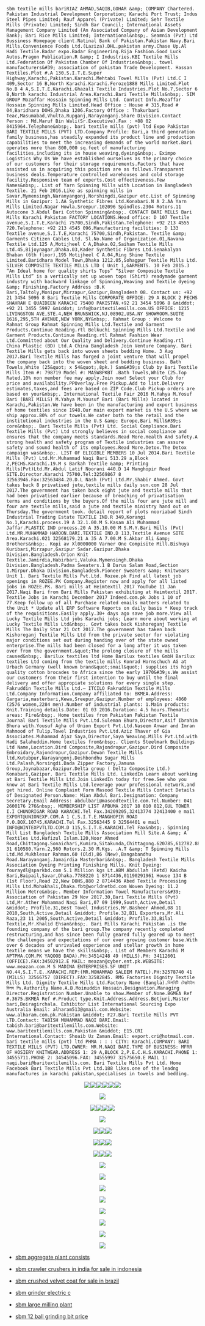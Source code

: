 
```
sbm textile mills bariRIAZ AHMAD,SAQIB,GOHAR &amp; COMPANY Chartered. Pakistan Industrial Development Corporation; Karachi Port Trust; Indus Steel Pipes Limited; Rauf Apparel (Private) Limited; Sehr Textile Mills (Private) Limited; Sindh Bar Council; International Assets Management Company Limited (An Associated Company of Asian Development Bank); Bari Rice Mills Limited; International&nbsp;. Seamnia (Pvt) Ltd Bussiness Homepage client.Natinal Bank of Pakistan.Pakistan Navy.Bari Mills.Convenience Foods Ltd.(Laziza).DHL.pakistan army.Chase Up.Al Hadi Textile.Badar expo.Badar Engineering.Rija Fashion.Good Luck Autos.Pragon Publication.R &amp; I Industries.KBI Textile Mills Ltd.Federation Of Pakistan Chamber Of Industries&nbsp;. towel manufacturers&#39; association of pakistan Trade Development. Hassan Textiles.Plot #.A 130,S.I.T.E.Super Highway,Karachi,Pakistan.Karachi.Mehtabi Towel Mills (Pvt) Ltd.C I 409,Sector 16 B,North Karachi.Karachi.Feroze1888 Mills Limited.Plot No.B 4 A,S.I.T.E.Karachi.Ghazali Textile Industries.Plot No.7,Sector 6 B,North karachi Industrial Area.Karachi.Bari Textile Mills&nbsp;. SIM GROUP Mozaffar Hossain Spinning Mills Ltd. Contact Info.Mozaffar Hossain Spinning Mills Limited.Head Office : House # 315,Road # 04,Baridhara DOHS,Dhaka 1206.Factory Office : Thakurbari Teac,Masumabad,Vhulta,Rupganj,Narayanganj.Share Division.Contact Person : Md.Maruf Bin Wali(Sr.Executive).Fax : +88 02 8415964.Telephone&nbsp;. bari textile mills (pvt) ltd Expo Pakistan BARI TEXTILE MILLS (PVT) LTD.Company Profile: Bari,a third generation family business,has steadily expanded its product line and production capabilities to meet the increasing demands of the world market.Bari operates more than 800,000 sq.feet of manufacturing facilities,including its in house weaving,dyeing&nbsp;. Eximpo Logistics Why Us We have established ourselves as the primary choice of our customers for their storage requirements.Factors that have assisted us in acquiring this position are as follows.Transparent business deals.Temperature controlled warehouses and cold storage facility.Responsive team of experts.Cost effectiveness.Few Names&nbsp;. List of Yarn Spinning Mills with Location in Bangladesh Textile. 21 Feb 2016.Like as spinning mills in Savar,Mymensingh,Naranyangonj,Norshingdi,Gazipur etc.List of Spinning Mills in Gazipur: 1.AA Synthetic Fibres Ltd.Konabari.N A 2.AA Yarn Mills Limited.Nagar Howla,Sreepur.102096 Spindles.2304 Rotors.11 Autocone 3.Abdul Bari Cotton Spinning&nbsp;. CONTACT BARI MILLS Bari Mills Karachi Pakistan FACTORY LOCATIONS.Head office: D 107 Textile avenue,S.I.T.E,Karachi 75700,Sindh,Pakistan.Telephone: +92 213 4555 720.Telephone: +92 213 4545 096.Manufacturing facilities: D 133 Textile avenue,S.I.T.E,Karachi 75700,Sindh,Pakistan. Textile &amp; Garments Citizen Cables Ltd. Sl.No.Name of Organization.01,Navana Textile Ltd.125 A,Motijheel C A,Dhaka.02,Saiham Textile Mills Ltd.45,Bijoynagar,Dhaka.03,Kader Synthetic Fibres Ltd.Senakalyan Bhaban (6th floor),195 Motijheel C A.04,Ring Shine Textile Limited.Baridhara Model Town,Dhaka 1212.05,Sohagpur Textile Mills Ltd. SILVER COMPOSITE TEXTILE MILLS LTD ( Unit 1,GARMENTS. 10 Feb 2015.3 “An Ideal home for quality shirts Tops” “Silver Composite Textile Mills Ltd” is a vertically set up woven tops (Shirt) readymade garment industry with backward linkage of Spinning,Weaving and Textile dyeing &amp; Finishing.Factory Address :B.K Bari,Taltoly,Monipur,Mirzapur,Gazipur,Bangladesh 08. Contact us: +92 21 3454 5096 8 Bari Textile Mills CORPORATE OFFICE: 29 A BLOCK 2 PECHS SHAHRAH E QUAIDEEN KARACHI 75400 PAKISTAN.+92 21 3454 5096 8 &middot; +92 21 3455 5997 &middot; info@baritextilemills.com.US OFFICE: 1215 LIVINGSTON AVE,STE.4,NEW BRUNSWICK,NJ,08902,USA.NY SHOWROOM.SUITE 1616,295,5TH AVENUE,NEW YORK,NY&nbsp;. Rahmat Group : Welcome to Rahmat Group Rahmat Spinning Mills Ltd.Textile and Garment Products.Continue Reading.rtl Belkuchi Spinning Mills Ltd.Textile and Garment Products.Continue Reading.rtl Rahmat Fashion Wear Ltd.Committed about Our Quality and Delivery.Continue Reading.rtl China Plastic (BD) Ltd.A China Bangladesh Join Venture Company. Bari Textile Mills gets back into woven sheets bedding Home. 3 Aug 2017.Bari Textile Mills has forged a joint venture that will propel the company back into the woven sheet and bedding business. Bath Towels,White (25&quot; x 54&quot;,8pk.) Sam&#39;s Club by Bari Textile Mills Item #: 798719 Model #: MASW8PKBT .Bath Towels,White (25.Top Rated.10% non member fee may apply.Join now! Select your Club for price and availability.PPOverlay.Free Pickup.Add to list.Delivery estimates,taxes,and fees are based on ZIP Code.Club Pickup orders are based on your&nbsp;. International Textile Fair 2016 M.Yahya M.Yosuf Bari (BARI MILLS) M.Yahya M.Yousuf Bari (Bari Mills) located in Karachi,Pakistan.We have been in the manufacturing and export business of home textiles since 1948.Our main export market is the U.S where we ship approx.80% of our towels.We cater both to the retail and the institutional industries in the U.S &amp; Europe,Bari Mill&#39;s core&nbsp;. Bari Textile Mills (Pvt) Ltd. Social Compliance.Bari Textile Mills (Pvt) Ltd strongly believes in social compliance and ensures that the company meets standards.Read More.Health And Safety.A strong health and safety program of Textile industries can assure safety and sound health of its employees.Read More.Detox.The Detox campaign was&nbsp;. LIST OF ELIGIBLE MEMBERS 10 Jul 2014.Bari Textile Mills (Pvt) Ltd.Mr.Muhammad Naqi Bari 513.29 a,Block 2,PECHS.Karachi.19.M s Barkah Textile &amp; Printing Mills(Pvt)Ltd.Mr.Abdul Latif Noorani 440.D 14 Manghopir Road SITE.Director.Karachi 75700.Tel:32569867 8 32563946.Fax:32563484.20.D.L Nash (Pvt) Ltd.Mr.Shabir Ahmed. Govt takes back 8 privatised jute,textile mills daily sun.com 28 Jul 2017.The government has taken back eight jute and textile mills that had been privatised earlier because of breaching of privatisation terms and conditions by the buyers.Of the mills four are jute mill and four are textile mills,said a jute and textile ministry hand out on Thursday.The government took. detail report of plots nooriabad Sindh Industrial Trading Estate TEXTILE IND.R 349,Korangi No.1,Karachi.process.19 A 32.1.00.M S.Kasam Ali Muhammad Jaffar.PLASTIC IND process.20 A 35.10.00 M S.M.Y.Bari Mills (Pvt) Ltd.MR.MUHAMMAD HAROON.BARI.TEXTILE IND.D 113,Textile Avenue SITE Area.Karachi.021 32568179.21 A 35 A 7.00.M S.Akbar Ali &amp; Brothers&nbsp;. Kopi av Xl0000000 Varner One Compisite Mill.Bishuya Kuribari,Mirzapur,Gazipur Sadar.Gazipur.Dhaka Division.Bangladesh.Orion Knit Textile.Jamirdia,Habirbari,Valuka.Mymensingh.Dhaka Division.Bangladesh.Padma Sweaters.1 B Darus Salam Road,Section 1.Mirpur.Dhaka Division.Bangladesh.Pioneer Sweaters &amp; Knitwears Unit 1. Bari Textile Mills Pvt.Ltd. Rozee.pk Find all latest job openings in ROZEE.PK Company.Register now and apply for all listed jobs in ROZEE.PK. Bari mills at Heimtextil 2017 YouTube 11 Jan 2017.Naqi Bari from Bari Mills Pakistan exhibiting at Heimtextil 2017. Textile Jobs in Karachi December 2017 Indeed.com.pk Jobs 1 10 of 77.Keep follow up of all Purchase related emails matters related to the Unit * Update all ERP Software Reports on daily basis * Keep track of the requisitions.Easily apply.30+ days ago save job more.View all Lucky Textile Mills Ltd jobs Karachi jobs; Learn more about working at Lucky Textile Mills Ltd&nbsp;. Govt takes back Kishoreganj Textile Mills The Daily Star 21 Oct 2017.The government has taken back Kishoreganj Textile Mills Ltd from the private sector for violating major conditions set out during handing over of the state owned enterprise.The mills had been closed for a long after it was taken over from the government.&quot;The prolong closure of the mills caused&nbsp;. Barilux textiles ltd Home Barilux textiles GmbH Barilux textiles Ltd coming from the textile mills Konrad Hornschuch AG at Urbach Germany (well known brand&quot;smail&quot;) supplies its high quality cotton brocades to Africa since the early 1970&#39;s.We assist our customers from their first intention to buy until the final delivery and offer appropiate solutions for every single step. Fakruddin Textile Mills Ltd.— ITCILO Fakruddin Textile Mills Ltd.Company Information.Company affiliated to: BKMEA.Address: Gargaria,masterbari,Kewa,Sreepur,Gazipur.Number of employees: 4860 (2576 women,2284 men).Number of industrial plants: 1.Main products: Knit.Training details.Date: 01 03 2016.Duration: 4.5 hours.Thematic areas: Fire&nbsp;. Home textiles from Pakistan Pakistan Textile Journal Bari Textile Mills Pvt.Ltd.Suleman Bhura,Director,Asif Ibrahim Bhura with.Yousuf Agha of Union Export Pvt.Ltd.Naseem Anwar and Imran Mahmood of Tulip.Towel Industries Pvt.Ltd.Aziz Thaver of Gia Associates.Muhammad Ajaz Saya,Director,Saya Weaving.Mills Pvt.Ltd.with Hadi Salahuddin.Home textiles from&nbsp;. Clients Steelmark Buildings Ltd Name,Location.Dird Composite,Rajondropur,Gazipur.Dird Composite Embroidary,Rajondropur,Gazipur.Dewan Textile Mills ltd,Kutubpur,Narayangonj.Deshbondhu Sugar Mills Ltd.Palash,Norsingdi.Dada Zipper Factory,Jamuna Group,Joynabazar,Gazipur.Delta group ( Delta Composite Ltd.) Konabari,Gazipur. Bari Textile Mills Ltd. LinkedIn Learn about working at Bari Textile Mills Ltd.Join LinkedIn today for free.See who you know at Bari Textile Mills Ltd.leverage your professional network,and get hired. Online Complaint Form Masood Textile Mills Contact Details of Designated Person.Name: Mian Abdul Bari.Designation: Company Secretary.Email Address: abdulbari@masoodtextile.com.Tel.Number: 041 2600176 276&nbsp;. MEMBERSHIP LIST APBUMA 2017 18 810 812,GUL TOWER I.I CHUNDRIGAR ROAD KARACHI.Tel Fax.34209205,32413774 32413400 e mail EXPORT@UNIONEXP.COM.A 1 C,S.I.T.E.MANGHOPIR ROAD P.O.BOX.10745,KARACHI.Tel Fax.32563445 9 32564401 e mail INFO@WINTEXPVTLTD.COM.D 115,S.I.T.E.KARACHI.Tel Fax&nbsp;. Spinning Mill List Bangladesh Textile Mills Association Mill Site.A &amp; A Textiles Ltd.Hafizul Islam.120,Noor Ahmed Road,Chittagong.Sonaichari,Kumira,Sitakunda,Chittagong.620785,612782.880 31 610580.Yarn.2,560 Rotors.2.30 M.Kgs. .A.T &amp; T Spinning Mills Ltd.Md.Mukhlesur Rahman.60 (Old),86 (New),Bangabandhu Road.Narayanganj.Jamairdia Masterbari&nbsp;. Bangladesh Textile Mills Association Dyeing Printing Finishing Mills. Knit Dyeing: fouraydl@sparkbd.com 5.1 Million kgs Lt.ABM Abdullah (Retd) Kaicha Bari,Baipail,Savar,Dhaka.7788220 1 8714436,01190291961 House 134 B (1st Floor),Road 22,New DOHS,880 2 8714436 Abed Textile Processing Mills Ltd.Mohakhali,Dhaka.fbt@worldnetbd.com Woven Dyeing: 11.2 Million Metre&nbsp;. Member Information Towel Manufacturers&#39; Association of Pakistan 29 Nov 2017.30,Bari Textile Mills (Pvt) Ltd,Mr.Ather Mohammad Naqi Bari,07 09 1999,South,Active,Detail &middot; Profile.31,Best Towel Industries,Mr.Basheer Ahmed,08 11 2010,South,Active,Detail &middot; Profile.32,BIL Exporters,Mr.Ali Raza,23 11 2005,South,Active,Detail &middot; Profile.33,Bilal Textile,Mr.Khalid Ehsan&nbsp;. Bari Mills Karachi Pakistan .is the founding company of the bari group.The company recently completed restructuring,and has since been fully geared fully geared up to meet the challenges and expectations of our ever growing customer base.With over 6 decades of unrivaled experience and stellar growth in home textile means we have the skills&nbsp;. List of Members Karachi M APTPMA.COM.PK YAQOOB DADA).PH:34514248 49 (MILLS).PH: 34112601 (OFFICE).FAX:34502912.E MAIL: meazan@cyber.ent.pk.WEBSITE: www.meazan.com.M S MADINA ENTERPRISES.SF UNIT NO.44,S.I.T.E..KARACHI.REP:(MR.MOHAMMAD SALEEM PATEL).PH:32578740 41 (MILLS) 32566757 (DIRECT).FAX:32582845. RMG Factories Dignity Textile Mills Ltd. Dignity Textile Mills Ltd.Factory Name (Bangla).ডিগনিটি টেক্সটাইল মিলস লিঃ.Authority Name.A.B.Moinuddin Hossain.Designation.Managing Director.Registration Number.Unable to show.Member of.None.BGMEA Ref #.3675.BKMEA Ref #.Product type.Knit.Address.Address.Betjuri,Master bari,Boiragirchala. Exhibitor List International Sourcing Expo Australia Email: alharam513@gmail.com.Website: www.alharam.com.pk.Pakistan &middot; F27.Bari Textile Mills PVT LTD.Contact: TABISH MUHAMMAD NAQI BARI.Email: tabish.bari@baritextilemills.com.Website: www.baritextilemills.com.Pakistan &middot; E15.CRI International.Contact: Shoaib Uz Zaman.Email: export.cri@hotmail.com. bari textile mills (pvt) ltd PHMA : : : CITY: Karachi.COMPANY: BARI TEXTILE MILLS (PVT) LTD.OWNER: MR.M.NAQI BARI.TYPE OF BUSINESS: MFRR OF HOSIERY KNITWEAR.ADDRESS 1: 29 A,BLOCK 2,P.E.C.H.S.KARACHI.PHONE 1: 34555711.PHONE 2: 34545096.FAX: 34555997 32575650.E MAIL 1: naqi.bari@baritextilemills.com. Bari Textile Mills Pvt Ltd. Home Facebook Bari Textile Mills Pvt Ltd.188 likes.one of the leadng manufactures in karachi pakistan,specialises in towels and bedding. 
```

<div align="center">
  
<a rel="nofollow" href="https://m.shibang-china.com?f=github&k=sbm+textile+mills+bari"><img src="https://static.shibang-china.com/en/l.png"></a><img src="https://static.shibang-china.com/en/hw.png"><a rel="nofollow" href="https://m.shibang-china.com/product/?f=github&k=sbm+textile+mills+bari"><img src="https://static.shibang-china.com/en/p.png"></a><a rel="nofollow" href="https://m.shibang-china.com/cases/?f=github&k=sbm+textile+mills+bari"><img src="https://static.shibang-china.com/en/c.png"></a><a rel="nofollow" href="https://m.shibang-china.com/news/?f=github&k=sbm+textile+mills+bari"><img src="https://static.shibang-china.com/en/n.png"></a><a rel="nofollow" href="https://m.shibang-china.com?f=github&k=sbm+textile+mills+bari"><img src="https://static.shibang-china.com/en/m.png"></a>

<a rel="nofollow" href="https://m.shibang-china.com/product/?f=github&k=sbm+textile+mills+bari"><img src="https://static.shibang-china.com/en/b.jpg"></a>
  
<a rel="nofollow" href="https://m.shibang-china.com/solution-aggregate.html?f=github&k=sbm+textile+mills+bari"><img src="https://static.shibang-china.com/en/a.jpg"></a><a rel="nofollow" href="https://m.shibang-china.com/solution-mine.html?f=github&k=sbm+textile+mills+bari"><img src="https://static.shibang-china.com/en/m.jpg"></a><a rel="nofollow" href="https://m.shibang-china.com/solution-mill.html?f=github&k=sbm+textile+mills+bari"><img src="https://static.shibang-china.com/en/g.jpg"></a><a rel="nofollow" href="https://m.shibang-china.com/solution-epc.html?f=github&k=sbm+textile+mills+bari"><img src="https://static.shibang-china.com/en/e.jpg"></a>

<a rel="nofollow" href="https://m.shibang-china.com/product/?f=github&k=sbm+textile+mills+bari"><img src="https://static.shibang-china.com/en/a-p.png"></a>

<a rel="nofollow" href="https://m.shibang-china.com/product/crusher/c6x.html?f=github&k=sbm+textile+mills+bari"><img src="https://static.shibang-china.com/en/j.jpg"></a><a rel="nofollow" href="https://m.shibang-china.com/product/crusher/ci5x.html?f=github&k=sbm+textile+mills+bari"><img src="https://static.shibang-china.com/en/i.jpg"></a><a rel="nofollow" href="https://m.shibang-china.com/product/crusher/hst.html?f=github&k=sbm+textile+mills+bari"><img src="https://static.shibang-china.com/en/c.jpg"></a>

<a rel="nofollow" href="https://m.shibang-china.com/product/mill/mtw.html?f=github&k=sbm+textile+mills+bari"><img src="https://static.shibang-china.com/en/mtw.jpg"></a><a rel="nofollow" href="https://m.shibang-china.com/product/mill/scm.html?f=github&k=sbm+textile+mills+bari"><img src="https://static.shibang-china.com/en/scm.jpg"></a><a rel="nofollow" href="https://m.shibang-china.com/product/mill/lm.html?f=github&k=sbm+textile+mills+bari"><img src="https://static.shibang-china.com/en/lm.jpg"></a>

<a rel="nofollow" href="https://m.shibang-china.com/product/sand/vsi6x.html?f=github&k=sbm+textile+mills+bari"><img src="https://static.shibang-china.com/en/6x.jpg"></a><a rel="nofollow" href="https://m.shibang-china.com/product/sand/vu.html?f=github&k=sbm+textile+mills+bari"><img src="https://static.shibang-china.com/en/vu.jpg"></a><a rel="nofollow" href="https://m.shibang-china.com/product/mobile/klun.html?f=github&k=sbm+textile+mills+bari"><img src="https://static.shibang-china.com/en/k.jpg"></a>

<a rel="nofollow" href="https://m.shibang-china.com/cases/?f=github&k=sbm+textile+mills+bari"><img src="https://static.shibang-china.com/en/case.png"></a>

<a rel="nofollow" href="https://m.shibang-china.com/cases/aggregate/202.html?f=github&k=sbm+textile+mills+bari"><img src="https://static.shibang-china.com/en/c-1.jpg"></a>

<a rel="nofollow" href="https://m.shibang-china.com/cases/aggregate/203.html?f=github&k=sbm+textile+mills+bari"><img src="https://static.shibang-china.com/en/c-2.jpg"></a>

<a rel="nofollow" href="https://m.shibang-china.com/cases/mill/123.html?f=github&k=sbm+textile+mills+bari"><img src="https://static.shibang-china.com/en/c-3.jpg"></a>

<a rel="nofollow" href="https://m.shibang-china.com/contact_us.html?f=github&k=sbm+textile+mills+bari"><img src="https://static.shibang-china.com/en/contact.png"></a>

<a rel="nofollow" href="https://swt.shibang-china.com/?f=github&k=sbm+textile+mills+bari"><img src="https://static.shibang-china.com/en/chat.png"></a>

<a rel="nofollow" href="https://whatsapp.shibangsoft.com/WhatsApp.php?f=github&k=sbm+textile+mills+bari"><img src="https://static.shibang-china.com/en/whatsapp.png"></a>

<a rel="nofollow" href="https://m.shibang-china.com/?f=github&k=sbm+textile+mills+bari"><img src="https://static.shibang-china.com/en/website.png"></a>

</div>


* [sbm aggregate plant consists](sbm%20aggregate%20plant%20consists.md)

* [sbm crawler crushers in india for sale in indonesia](sbm%20crawler%20crushers%20in%20india%20for%20sale%20in%20indonesia.md)

* [sbm crushed velvet coat for sale in brazil](sbm%20crushed%20velvet%20coat%20for%20sale%20in%20brazil.md)

* [sbm grinder electric c](sbm%20grinder%20electric%20c.md)

* [sbm large milling plant](sbm%20large%20milling%20plant.md)

* [sbm 12 ball grinding bit price](sbm%2012%20ball%20grinding%20bit%20price.md)